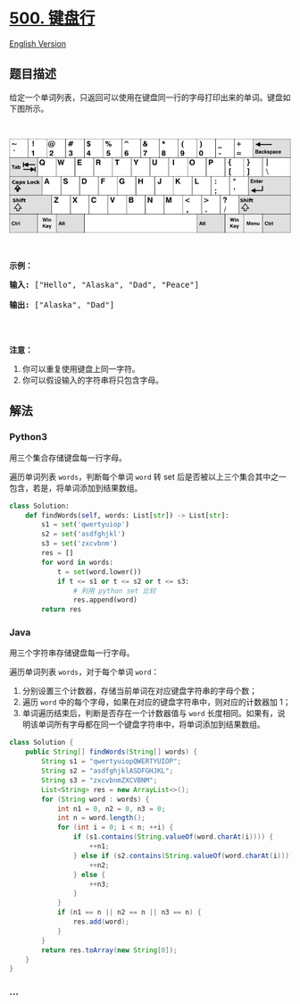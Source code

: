 # [500. 键盘行](https://leetcode-cn.com/problems/keyboard-row)

[English Version](/solution/0500-0599/0500.Keyboard%20Row/README_EN.md)

## 题目描述

<!-- 这里写题目描述 -->
<p>给定一个单词列表，只返回可以使用在键盘同一行的字母打印出来的单词。键盘如下图所示。</p>

<p>&nbsp;</p>

![](./images/keyboard.png)

<p>&nbsp;</p>

<p><strong>示例：</strong></p>

<pre><strong>输入:</strong> [&quot;Hello&quot;, &quot;Alaska&quot;, &quot;Dad&quot;, &quot;Peace&quot;]

<strong>输出:</strong> [&quot;Alaska&quot;, &quot;Dad&quot;]

</pre>

<p>&nbsp;</p>

<p><strong>注意：</strong></p>

<ol>
	<li>你可以重复使用键盘上同一字符。</li>
	<li>你可以假设输入的字符串将只包含字母。</li>
</ol>

## 解法

<!-- 这里可写通用的实现逻辑 -->

<!-- tabs:start -->

### **Python3**

<!-- 这里可写当前语言的特殊实现逻辑 -->

用三个集合存储键盘每一行字母。

遍历单词列表 `words`，判断每个单词 `word` 转 set 后是否被以上三个集合其中之一包含，若是，将单词添加到结果数组。

```python
class Solution:
    def findWords(self, words: List[str]) -> List[str]:
        s1 = set('qwertyuiop')
        s2 = set('asdfghjkl')
        s3 = set('zxcvbnm')
        res = []
        for word in words:
            t = set(word.lower())
            if t <= s1 or t <= s2 or t <= s3:
                # 利用 python set 比较
                res.append(word)
        return res
```

### **Java**

<!-- 这里可写当前语言的特殊实现逻辑 -->

用三个字符串存储键盘每一行字母。

遍历单词列表 `words`，对于每个单词 `word`：

1. 分别设置三个计数器，存储当前单词在对应键盘字符串的字母个数；
2. 遍历 `word` 中的每个字母，如果在对应的键盘字符串中，则对应的计数器加 1；
3. 单词遍历结束后，判断是否存在一个计数器值与 `word` 长度相同。如果有，说明该单词所有字母都在同一个键盘字符串中，将单词添加到结果数组。

```java
class Solution {
    public String[] findWords(String[] words) {
        String s1 = "qwertyuiopQWERTYUIOP";
        String s2 = "asdfghjklASDFGHJKL";
        String s3 = "zxcvbnmZXCVBNM";
        List<String> res = new ArrayList<>();
        for (String word : words) {
            int n1 = 0, n2 = 0, n3 = 0;
            int n = word.length();
            for (int i = 0; i < n; ++i) {
                if (s1.contains(String.valueOf(word.charAt(i)))) {
                    ++n1;
                } else if (s2.contains(String.valueOf(word.charAt(i)))) {
                    ++n2;
                } else {
                    ++n3;
                }
            }
            if (n1 == n || n2 == n || n3 == n) {
                res.add(word);
            }
        }
        return res.toArray(new String[0]);
    }
}
```

### **...**

```

```

<!-- tabs:end -->
